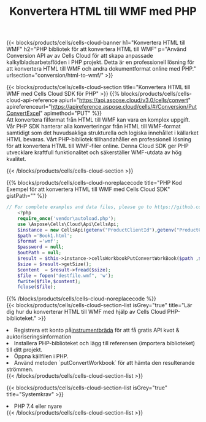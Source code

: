 ﻿---
title:  Konvertera HTML till WMF med PHP
description:  Använda Aspose.Cells Cloud SDK för PHP för att konvertera en fil i HTML-format till en fil i WMF-format.
kwords: Excel, Convert HTML to WMF, REST, PHP
howto: How to convert HTML to WMF using Aspose.Cells Cloud PHP library.
---
{{< blocks/products/cells/cells-cloud-banner h1="Konvertera HTML till WMF" h2="PHP bibliotek för att konvertera HTML till WMF" p="Använd Conversion API av av Cells Cloud för att skapa anpassade kalkylbladsarbetsflöden i PHP projekt. Detta är en professionell lösning för att konvertera HTML till WMF och andra dokumentformat online med PHP." urlsection="conversion/html-to-wmf/" >}}

{{< blocks/products/cells/cells-cloud-section title="Konvertera HTML till WMF med Cells Cloud SDK för PHP" >}}
{{% blocks/products/cells/cells-cloud-api-reference apiurl="https://api.aspose.cloud/v3.0/cells/convert" apireferenceurl="https://apireference.aspose.cloud/cells/#/Conversion/PutConvertExcel" apimethod="PUT" %}}
<br/>
Att konvertera filformat från HTML till WMF kan vara en komplex uppgift. Vår PHP SDK hanterar alla konverteringar från HTML till WMF-format samtidigt som det huvudsakliga strukturella och logiska innehållet i källarket HTML bevaras. Vårt PHP-bibliotek tillhandahåller en professionell lösning för att konvertera HTML till WMF-filer online. Denna Cloud SDK ger PHP utvecklare kraftfull funktionalitet och säkerställer WMF-utdata av hög kvalitet.

{{< /blocks/products/cells/cells-cloud-section >}}

{{% blocks/products/cells/cells-cloud-noreplacecode title="PHP Kod Exempel för att konvertera HTML till WMF med Cells Cloud SDK" gistPath="" %}}
 
```php
// For complete examples and data files, please go to https://github.com/aspose-cells-cloud/aspose-cells-cloud-php/
    <?php
    require_once('vendor\autoload.php');
    use \Aspose\Cells\Cloud\Api\CellsApi;
    $instance = new CellsApi(getenv("ProductClientId"),getenv("ProductClientSecret"));
    $path ='Book1.html';    
    $format ='wmf';
    $password = null;
    $outPath = null;      
    $result = $this->instance->cellsWorkbookPutConvertWorkBook($path ,$format, $password,  $outPath);
    $size = $result->getSize();
    $content  = $result->fread($size);
    $file = fopen("destfile.wmf", 'w');
    fwrite($file,$content);
    fclose($file);
```
 
{{% /blocks/products/cells/cells-cloud-noreplacecode %}}
<br/>
{{< blocks/products/cells/cells-cloud-section-list isGrey="true" title="Lär dig hur du konverterar HTML till WMF med hjälp av Cells Cloud PHP-biblioteket." >}}
<li> Registrera ett konto på<a href="https://dashboard.aspose.cloud/">instrumentbräda</a> för att få gratis API kvot & auktoriseringsinformation</li>
<li>Installera PHP-biblioteket och lägg till referensen (importera biblioteket) till ditt projekt.</li>
<li>Öppna källfilen i PHP.</li>
<li>Använd metoden `putConvertWorkbook` för att hämta den resulterande strömmen.</li>
{{< /blocks/products/cells/cells-cloud-section-list >}}

{{< blocks/products/cells/cells-cloud-section-list isGrey="true" title="Systemkrav" >}}
<li>PHP 7.4 eller nyare</li>
{{< /blocks/products/cells/cells-cloud-section-list >}}

